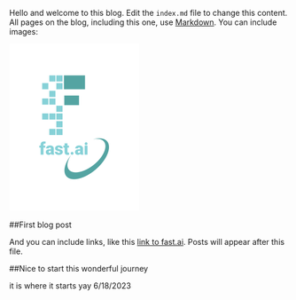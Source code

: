 Hello and welcome to this blog. Edit the `index.md` file to change this content. All pages on the blog, including this one, use [Markdown](https://guides.github.com/features/mastering-markdown/). You can include images:

![Image of fast.ai logo](images/logo.png)

##First blog post

And you can include links, like this [link to fast.ai](https://www.fast.ai). Posts will appear after this file. 

##Nice to start this wonderful journey


it is where it starts yay 6/18/2023
